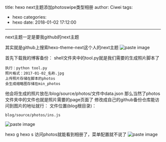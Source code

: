 title: hexo next主题添加photoswipe类型相册
author: Ciwei
tags:
  - hexo
categories:
  - hexo
date: 2018-01-02 17:12:00
---
next主题一定是要我github的next主题
<!--more-->
其实就是github上搜索hexo-theme-next这个人的next主题
![paste image](http://oisa91ton.bkt.clouddn.com/1514884431453sqwkgwdz.png?imageslim)

首先下载我的博客备份：
shell文件夹中的tool.py就是我们需要的生成照片脚本了 
```
执行：python tool.py
照片格式：2017-01-02_名称.jpg
上传照片存储在脚本的photos
会生成缩略图存储在min_photos
```
他会将生成的照片放在/blog/source/photos/文件中data.json
那么当然了photos文件夹中的文件也就是照片需要的page页面了
修改成自己的github备份仓库能访问到图片的地址就行：
文件位置(blog根目录)：
```
blog/source/photos/ins.js
```
![paste image](http://oisa91ton.bkt.clouddn.com/1514884819115xldu0nf6.png?imageslim)

hexo g
hexo s
访问photos就能看到相册了，菜单配置就不说了
![paste image](http://oisa91ton.bkt.clouddn.com/151488514435550agul4q.png?imageslim)
